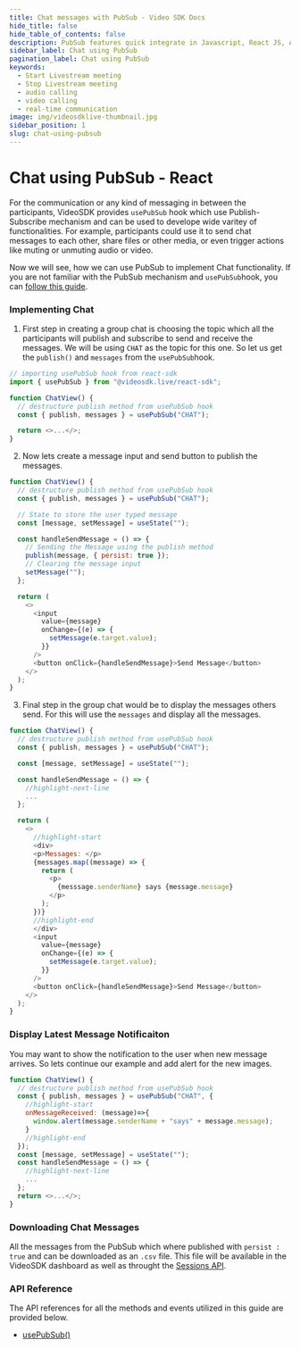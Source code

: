 ```yaml
---
title: Chat messages with PubSub - Video SDK Docs
hide_title: false
hide_table_of_contents: false
description: PubSub features quick integrate in Javascript, React JS, Android, IOS, React Native, Flutter with Video SDK to add live video & audio conferencing to your applications.
sidebar_label: Chat using PubSub
pagination_label: Chat using PubSub
keywords:
  - Start Livestream meeting
  - Stop Livestream meeting
  - audio calling
  - video calling
  - real-time communication
image: img/videosdklive-thumbnail.jpg
sidebar_position: 1
slug: chat-using-pubsub
---
```


# Chat using PubSub - React

For the communication or any kind of messaging in between the participants, VideoSDK provides `usePubSub` hook which use Publish-Subscribe mechanism and can be used to develope wide varitey of functionalities. For example, participants could use it to send chat messages to each other, share files or other media, or even trigger actions like muting or unmuting audio or video.

Now we will see, how we can use PubSub to implement Chat functionality. If you are not familiar with the PubSub mechanism and `usePubSub`hook, you can [follow this guide](/react/guide/video-and-audio-calling-api-sdk/collaboration-in-meeting/pubsub).

### Implementing Chat

1. First step in creating a group chat is choosing the topic which all the participants will publish and subscribe to send and receive the messages. We will be using `CHAT` as the topic for this one. So let us get the `publish()` and `messages` from the `usePubSub`hook.

```js
// importing usePubSub hook from react-sdk
import { usePubSub } from "@videosdk.live/react-sdk";

function ChatView() {
  // destructure publish method from usePubSub hook
  const { publish, messages } = usePubSub("CHAT");

  return <>...</>;
}
```

2. Now lets create a message input and send button to publish the messages.

```js
function ChatView() {
  // destructure publish method from usePubSub hook
  const { publish, messages } = usePubSub("CHAT");

  // State to store the user typed message
  const [message, setMessage] = useState("");

  const handleSendMessage = () => {
    // Sending the Message using the publish method
    publish(message, { persist: true });
    // Clearing the message input
    setMessage("");
  };

  return (
    <>
      <input
        value={message}
        onChange={(e) => {
          setMessage(e.target.value);
        }}
      />
      <button onClick={handleSendMessage}>Send Message</button>
    </>
  );
}
```

3. Final step in the group chat would be to display the messages others send. For this will use the `messages` and display all the messages.

```js
function ChatView() {
  // destructure publish method from usePubSub hook
  const { publish, messages } = usePubSub("CHAT");

  const [message, setMessage] = useState("");

  const handleSendMessage = () => {
    //highlight-next-line
    ...
  };

  return (
    <>
      //highlight-start
      <div>
      <p>Messages: </p>
      {messages.map((message) => {
        return (
          <p>
            {messsage.senderName} says {message.message}
          </p>
        );
      })}
      //highlight-end
      </div>
      <input
        value={message}
        onChange={(e) => {
          setMessage(e.target.value);
        }}
      />
      <button onClick={handleSendMessage}>Send Message</button>
    </>
  );
}
```

### Display Latest Message Notificaiton

You may want to show the notification to the user when new message arrives. So lets continue our example and add alert for the new images.

```js
function ChatView() {
  // destructure publish method from usePubSub hook
  const { publish, messages } = usePubSub("CHAT", {
    //highlight-start
    onMessageReceived: (message)=>{
      window.alert(message.senderName + "says" + message.message);
    }
    //highlight-end
  });
  const [message, setMessage] = useState("");
  const handleSendMessage = () => {
    //highlight-next-line
    ...
  };
  return <>...</>;
}
```

### Downloading Chat Messages

All the messages from the PubSub which where published with `persist : true` and can be downloaded as an `.csv` file. This file will be available in the VideoSDK dashboard as well as throught the [Sessions API](/api-reference/realtime-communication/fetch-session-using-sessionid).

### API Reference

The API references for all the methods and events utilized in this guide are provided below.

- [usePubSub()](/react/api/sdk-reference/use-pubsub)
